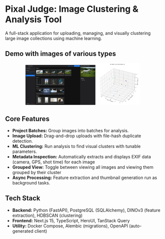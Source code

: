 # Pixal Judge: Image Clustering & Analysis Tool

A full-stack application for uploading, managing, and visually clustering large image collections using machine learning.

## Demo with images of various types
<div align="center">
  <img src="assets/Screenshot_20251027_021551.png" alt="Cluster Screenshot" width="45%">
  <img src="assets/batch_18_cluster_plot_20251027_020508.png" alt="Cluster Plot" width="28%">
</div>

## Core Features

* **Project Batches:** Group images into batches for analysis.
* **Image Upload:** Drag-and-drop uploads with file-hash duplicate detection.
* **ML Clustering:** Run analysis to find visual clusters with tunable parameters.
* **Metadata Inspection:** Automatically extracts and displays EXIF data (camera, GPS, shot time) for each image
* **Grouped View:** Toggle between viewing all images and viewing them grouped by their cluster
* **Async Processing:** Feature extraction and thumbnail generation run as background tasks.

## Tech Stack

* **Backend:** Python (FastAPI), PostgreSQL (SQLAlchemy), DINOv3 (feature extraction), HDBSCAN (clustering)
* **Frontend:** Next.js 15, TypeScript, HeroUI, TanStack Query
* **Utility:** Docker Compose, Alembic (migrations), OpenAPI (auto-generated client)
